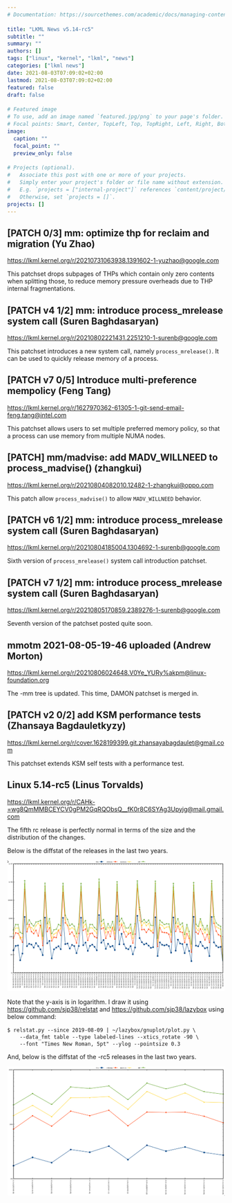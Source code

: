 ```yaml
---
# Documentation: https://sourcethemes.com/academic/docs/managing-content/

title: "LKML News v5.14-rc5"
subtitle: ""
summary: ""
authors: []
tags: ["linux", "kernel", "lkml", "news"]
categories: ["lkml news"]
date: 2021-08-03T07:09:02+02:00
lastmod: 2021-08-03T07:09:02+02:00
featured: false
draft: false

# Featured image
# To use, add an image named `featured.jpg/png` to your page's folder.
# Focal points: Smart, Center, TopLeft, Top, TopRight, Left, Right, BottomLeft, Bottom, BottomRight.
image:
  caption: ""
  focal_point: ""
  preview_only: false

# Projects (optional).
#   Associate this post with one or more of your projects.
#   Simply enter your project's folder or file name without extension.
#   E.g. `projects = ["internal-project"]` references `content/project/deep-learning/index.md`.
#   Otherwise, set `projects = []`.
projects: []
---
```


[PATCH 0/3] mm: optimize thp for reclaim and migration (Yu Zhao)
----------------------------------------------------------------

https://lkml.kernel.org/r/20210731063938.1391602-1-yuzhao@google.com

This patchset drops subpages of THPs which contain only zero contents when
splitting those, to reduce memory pressure overheads due to THP internal
fragmentations.


[PATCH v4 1/2] mm: introduce process_mrelease system call (Suren Baghdasaryan)
------------------------------------------------------------------------------

https://lkml.kernel.org/r/20210802221431.2251210-1-surenb@google.com

This patchset introduces a new system call, namely `process_mrelease()`.  It
can be used to quickly release memory of a process.


[PATCH v7 0/5] Introduce multi-preference mempolicy (Feng Tang)
---------------------------------------------------------------

https://lkml.kernel.org/r/1627970362-61305-1-git-send-email-feng.tang@intel.com

This patchset allows users to set multiple preferred memory policy, so that a
process can use memory from multiple NUMA nodes.


[PATCH] mm/madvise: add MADV_WILLNEED to process_madvise() (zhangkui)
---------------------------------------------------------------------

https://lkml.kernel.org/r/20210804082010.12482-1-zhangkui@oppo.com

This patch allow `process_madvise()` to allow `MADV_WILLNEED` behavior.


[PATCH v6 1/2] mm: introduce process_mrelease system call (Suren Baghdasaryan)
------------------------------------------------------------------------------

https://lkml.kernel.org/r/20210804185004.1304692-1-surenb@google.com

Sixth version of `process_mrelease()` system call introduction patchset.


[PATCH v7 1/2] mm: introduce process_mrelease system call (Suren Baghdasaryan)
------------------------------------------------------------------------------

https://lkml.kernel.org/r/20210805170859.2389276-1-surenb@google.com

Seventh version of the patchset posted quite soon.


mmotm 2021-08-05-19-46 uploaded (Andrew Morton)
-----------------------------------------------

https://lkml.kernel.org/r/20210806024648.V0Ye_YURy%akpm@linux-foundation.org

The -mm tree is updated.  This time, DAMON patchset is merged in.


[PATCH v2 0/2] add KSM performance tests (Zhansaya Bagdauletkyzy)
-----------------------------------------------------------------

https://lkml.kernel.org/r/cover.1628199399.git.zhansayabagdaulet@gmail.com

This patchset extends KSM self tests with a performance test.


Linux 5.14-rc5 (Linus Torvalds)
-------------------------------

https://lkml.kernel.org/r/CAHk-=wg8QmMMBCEYCV0gPM2GqRQObsQ__fK0r8C6SYAg3Upyjg@mail.gmail.com

The fifth rc release is perfectly normal in terms of the size and the
distribution of the changes.

Below is the diffstat of the releases in the last two years.

![Kernel release stat](/img/kernel_release_stat/v5.3-rc5..v5.14-rc5.png)

Note that the y-axis is in logarithm.  I draw it using
https://github.com/sjp38/relstat and https://github.com/sjp38/lazybox using
below command:

    $ relstat.py --since 2019-08-09 | ~/lazybox/gnuplot/plot.py \
	    --data_fmt table --type labeled-lines --xtics_rotate -90 \
	    --font "Times New Roman, 5pt" --ylog --pointsize 0.3


And, below is the diffstat of the -rc5 releases in the last two years.

![rc2 release stat](/img/kernel_release_stat/v5.14-rc5-only.png)
